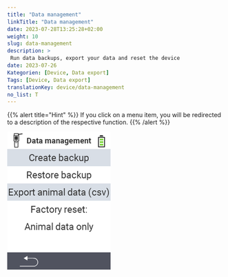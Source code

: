 ```yaml
---
title: "Data management"
linkTitle: "Data management"
date: 2023-07-28T13:25:28+02:00
weight: 10
slug: data-management
description: >
 Run data backups, export your data and reset the device
date: 2023-07-26
Kategorien: [Device, Data export]
Tags: [Device, Data export]
translationKey: device/data-management
no_list: T
---
```

{{% alert title="Hint" %}}
If you click on a menu item, you will be redirected to a description of the respective function.
{{% /alert %}}

<img src="menu.png/" alt="VitalControl Data management" title="Data management" usemap="#workmap"> 

<map name="workmap">
  <area shape="rect" coords="0,40,240,80" alt="Create backup" title="The instructions for creating a backup can be found here&#10;Mouse klick: open documentation" href="/en/docs/backup/backup/">
  <area shape="rect" coords="0,80,240,120" alt="Restore backup" title="The instructions for restore a backup can be found here&#10;Mouse klick: open documentation" href="/en/docs/backup/restore/">
  <area shape="rect" coords="0,120,240,160" alt="Export animal data" title="All information and instructions for exporting animal data can be found here&#10;Mouse klick: open documentation" href="/en/docs/data-export/usb-drive/">
  <area shape="rect" coords="0,160,240,240" alt="Factory reset" title="All information and instructions for resetting the device and the animal data can be found here&#10;Mouse klick: open documentation" href="/docs/reset/">
</map>

